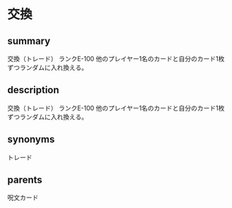 # 交換

## summary
交換（トレード）
ランクE-100
他のプレイヤー1名のカードと自分のカード1枚ずつランダムに入れ換える。
## description
交換（トレード）
ランクE-100
他のプレイヤー1名のカードと自分のカード1枚ずつランダムに入れ換える。
## synonyms
トレード
## parents
呪文カード
